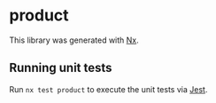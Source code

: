 # product

This library was generated with [Nx](https://nx.dev).

## Running unit tests

Run `nx test product` to execute the unit tests via [Jest](https://jestjs.io).

